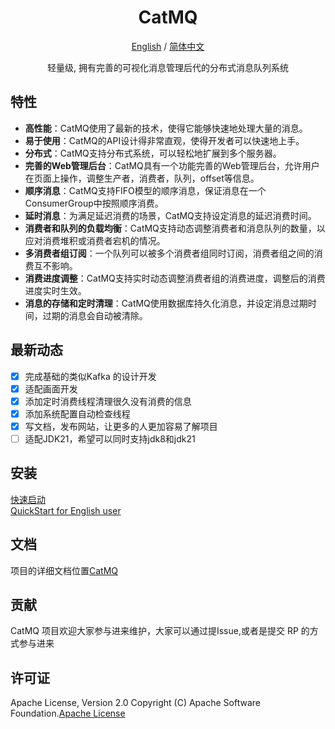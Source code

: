 <div align="center">
<h1 align="center">CatMQ</h1>

[English](./README.md) / [简体中文](./README_CN.md)

轻量级, 拥有完善的可视化消息管理后代的分布式消息队列系统
</div>

## 特性

- **高性能**：CatMQ使用了最新的技术，使得它能够快速地处理大量的消息。
- **易于使用**：CatMQ的API设计得非常直观，使得开发者可以快速地上手。
- **分布式**：CatMQ支持分布式系统，可以轻松地扩展到多个服务器。
- **完善的Web管理后台**：CatMQ具有一个功能完善的Web管理后台，允许用户在页面上操作，调整生产者，消费者，队列，offset等信息。
- **顺序消息**：CatMQ支持FIFO模型的顺序消息，保证消息在一个ConsumerGroup中按照顺序消费。
- **延时消息**：为满足延迟消费的场景，CatMQ支持设定消息的延迟消费时间。
- **消费者和队列的负载均衡**：CatMQ支持动态调整消费者和消息队列的数量，以应对消费堆积或消费者宕机的情况。
- **多消费者组订阅**：一个队列可以被多个消费者组同时订阅，消费者组之间的消费互不影响。
- **消费进度调整**：CatMQ支持实时动态调整消费者组的消费进度，调整后的消费进度实时生效。
- **消息的存储和定时清理**：CatMQ使用数据库持久化消息，并设定消息过期时间，过期的消息会自动被清除。


## 最新动态
- [x] 完成基础的类似Kafka 的设计开发
- [x] 适配画面开发
- [x] 添加定时消费线程清理很久没有消费的信息
- [x] 添加系统配置自动检查线程
- [x] 写文档，发布网站，让更多的人更加容易了解项目
- [ ] 适配JDK21，希望可以同时支持jdk8和jdk21

## 安装
[快速启动](https://iambiglee.github.io/docs/example/quickstart/)  
[QuickStart for English user](https://iambiglee.github.io/en/docs/example/quickstart/)

## 文档
项目的详细文档位置[CatMQ](https://iambiglee.github.io/docs/example/introduce/)

## 贡献
CatMQ 项目欢迎大家参与进来维护，大家可以通过提Issue,或者是提交 RP 的方式参与进来

## 许可证
Apache License, Version 2.0 Copyright (C) Apache Software Foundation.[Apache License](https://www.apache.org/licenses/LICENSE-2.0.html)